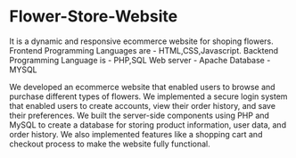 # Flower-Store-Website
It is a dynamic and responsive ecommerce website for shoping flowers.
Frontend Programming Languages are - HTML,CSS,Javascript.
Backtend Programming Language is - PHP,SQL
Web server - Apache
Database - MYSQL

  We developed an ecommerce website that enabled users to browse and purchase different types of flowers. We implemented a secure login system that enabled users to create accounts, view their order history, and save their preferences. We built the server-side components using PHP and MySQL to create a database for storing product information, user data, and order history. We also implemented features like a shopping cart and checkout process to make the website fully functional.

